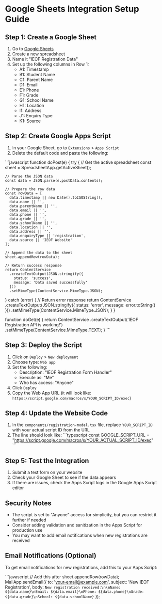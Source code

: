 # Google Sheets Integration Setup Guide

## Step 1: Create a Google Sheet

1. Go to [Google Sheets](https://sheets.google.com)
2. Create a new spreadsheet
3. Name it "IEOF Registration Data"
4. Set up the following columns in Row 1:
   - A1: Timestamp
   - B1: Student Name
   - C1: Parent Name
   - D1: Email
   - E1: Phone
   - F1: Grade
   - G1: School Name
   - H1: Location
   - I1: Address
   - J1: Enquiry Type
   - K1: Source

## Step 2: Create Google Apps Script

1. In your Google Sheet, go to `Extensions` > `Apps Script`
2. Delete the default code and paste the following:

\`\`\`javascript
function doPost(e) {
  try {
    // Get the active spreadsheet
    const sheet = SpreadsheetApp.getActiveSheet();
    
    // Parse the JSON data
    const data = JSON.parse(e.postData.contents);
    
    // Prepare the row data
    const rowData = [
      data.timestamp || new Date().toISOString(),
      data.name || '',
      data.parentName || '',
      data.email || '',
      data.phone || '',
      data.grade || '',
      data.schoolName || '',
      data.location || '',
      data.address || '',
      data.enquiryType || 'registration',
      data.source || 'IEOF Website'
    ];
    
    // Append the data to the sheet
    sheet.appendRow(rowData);
    
    // Return success response
    return ContentService
      .createTextOutput(JSON.stringify({
        status: 'success',
        message: 'Data saved successfully'
      }))
      .setMimeType(ContentService.MimeType.JSON);
      
  } catch (error) {
    // Return error response
    return ContentService
      .createTextOutput(JSON.stringify({
        status: 'error',
        message: error.toString()
      }))
      .setMimeType(ContentService.MimeType.JSON);
  }
}

function doGet(e) {
  return ContentService
    .createTextOutput('IEOF Registration API is working!')
    .setMimeType(ContentService.MimeType.TEXT);
}
\`\`\`

## Step 3: Deploy the Script

1. Click on `Deploy` > `New deployment`
2. Choose type: `Web app`
3. Set the following:
   - Description: "IEOF Registration Form Handler"
   - Execute as: "Me"
   - Who has access: "Anyone"
4. Click `Deploy`
5. Copy the Web App URL (it will look like: `https://script.google.com/macros/s/YOUR_SCRIPT_ID/exec`)

## Step 4: Update the Website Code

1. In the `components/registration-modal.tsx` file, replace `YOUR_SCRIPT_ID` with your actual script ID from the URL
2. The line should look like:
   \`\`\`typescript
   const GOOGLE_SCRIPT_URL = "https://script.google.com/macros/s/YOUR_ACTUAL_SCRIPT_ID/exec"
   \`\`\`

## Step 5: Test the Integration

1. Submit a test form on your website
2. Check your Google Sheet to see if the data appears
3. If there are issues, check the Apps Script logs in the Google Apps Script editor

## Security Notes

- The script is set to "Anyone" access for simplicity, but you can restrict it further if needed
- Consider adding validation and sanitization in the Apps Script for production use
- You may want to add email notifications when new registrations are received

## Email Notifications (Optional)

To get email notifications for new registrations, add this to your Apps Script:

\`\`\`javascript
// Add this after sheet.appendRow(rowData);
MailApp.sendEmail({
  to: 'your-email@example.com',
  subject: 'New IEOF Registration',
  body: `New registration received:\n\nName: ${data.name}\nEmail: ${data.email}\nPhone: ${data.phone}\nGrade: ${data.grade}\nSchool: ${data.schoolName}`
});
